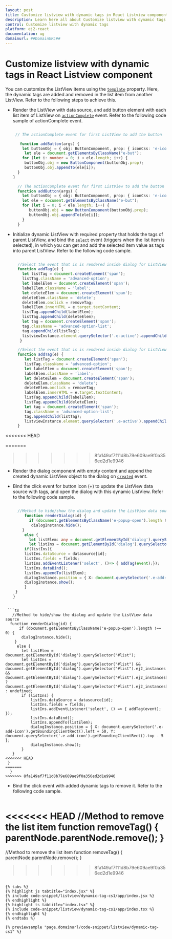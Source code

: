 ```yaml
---
layout: post
title: Customize listview with dynamic tags in React Listview component | Syncfusion
description: Learn here all about Customize listview with dynamic tags in Syncfusion React Listview component of Syncfusion Essential JS 2 and more.
control: Customize listview with dynamic tags 
platform: ej2-react
documentation: ug
domainurl: ##DomainURL##
---
```


# Customize listview with dynamic tags in React Listview component

You can customize the ListView items using the [`template`](https://ej2.syncfusion.com/react/documentation/api/list-view/#template) property. Here, the dynamic tags are added and removed in the list item from another ListView. Refer to the following steps to achieve this.

* Render the ListView with data source, and add button element with each list item of ListView on [`actionComplete`](https://ej2.syncfusion.com/react/documentation/api/list-view/#actioncomplete) event.
Refer to the following code sample of actionComplete event.



   ```ts

    // The actionComplete event for first ListView to add the button

      function addButton(args) {
       let buttonObj = { obj: ButtonComponent, prop: { iconCss: 'e-icons e-add-icon', cssClass: 'e-small e-round' } };
        let ele = document.getElementsByClassName("e-but");
       for (let i: number = 0; i < ele.length; i++) {
        buttonObj.obj = new ButtonComponent(buttonObj.prop);
        buttonObj.obj.appendTo(ele[i]);
     }
   }

  ```

  ```ts
    // The actionComplete event for first ListView to add the button
    function addButton(args) {
      let buttonObj = { obj: ButtonComponent, prop: { iconCss: 'e-icons e-add-icon', cssClass: 'e-small e-round' } };
      let ele = document.getElementsByClassName("e-but");
      for (let i = 0; i < ele.length; i++) {
         buttonObj.obj = new ButtonComponent(buttonObj.prop);
         buttonObj.obj.appendTo(ele[i]);
      }
    }
  ```

* Initialize dynamic ListView with required property that holds the tags of parent ListView, and bind the [`select`](https://ej2.syncfusion.com/react/documentation/api/list-view/#select) event (triggers when the list item is selected), in which you can get and add the selected item value as tags into parent ListView. Refer to the following code sample.



   ```ts

     //Select the event that is is rendered inside dialog for ListView
     function addTag(e) {
       let listTag = document.createElement('span');
       listTag.className = 'advanced-option';
       let labelElem = document.createElement('span');
       labelElem.className = 'label';
       let deleteElem = document.createElement('span');
       deleteElem.className = 'delete';
       deleteElem.onclick = removeTag;
       labelElem.innerHTML = e.target.textContent;
       listTag.appendChild(labelElem);
       listTag.appendChild(deleteElem);
       let tag = document.createElement('span');
       tag.className = 'advanced-option-list';
       tag.appendChild(listTag);
       listviewInstance.element.querySelector('.e-active').appendChild(tag);
      }
  ```

  ```ts
    //Select the event that is is rendered inside dialog for ListView
    function addTag(e) {
       let listTag = document.createElement('span');
       listTag.className = 'advanced-option';
       let labelElem = document.createElement('span');
       labelElem.className = 'label';
       let deleteElem = document.createElement('span');
       deleteElem.className = 'delete';
       deleteElem.onclick = removeTag;
       labelElem.innerHTML = e.target.textContent;
       listTag.appendChild(labelElem);
       listTag.appendChild(deleteElem);
       let tag = document.createElement('span');
       tag.className = 'advanced-option-list';
       tag.appendChild(listTag);
       listviewInstance.element.querySelector('.e-active').appendChild(tag);
    }
  ```
<<<<<<< HEAD

=======
>>>>>>> 8fa149af7f11d8b79e609ae9f0a356ed2d1e9946

* Render the dialog component with empty content and append the created dynamic ListView object to the dialog on [`created`](https://ej2.syncfusion.com/react/documentation/api/dialog#created) event.

* Bind the click event for button icon (+) to update the ListView data source with tags, and open the dialog with this dynamic ListView. Refer to the following code sample.



   ```ts

     //Method to hide/show the dialog and update the ListView data source
        function renderDialog(id) {
          if (document.getElementsByClassName('e-popup-open').length !== 0) {
           dialogInstance.hide();
       }
        else {
          let listElem: any = document.getElementById('dialog').querySelector("#list");
          let listIns = document.getElementById('dialog').querySelector("#list") && document.getElementById('dialog').querySelector("#list").ej2_instances && document.getElementById('dialog').querySelector("#list").ej2_instances[0] ? document.getElementById('dialog').querySelector("#list").ej2_instances[0] : undefined;
        if(listIns){
        listIns.dataSource = datasource[id];
        listIns.fields = fields;
        listIns.addEventListener('select', ()=> { addTag(event);});
        listIns.dataBind();
        listIns.appendTo(listElem);
        dialogInstance.position = { X: document.querySelector('.e-add-icon').getBoundingClientRect().left + 50, Y: document.querySelector('.e-add-icon').getBoundingClientRect().top - 5 };
        dialogInstance.show();
        }
    }
   }

 ```

  ```ts
    //Method to hide/show the dialog and update the ListView data source
   function renderDialog(id) {
       if (document.getElementsByClassName('e-popup-open').length !== 0) {
        dialogInstance.hide();
     }
      else {
        let listElem = document.getElementById('dialog').querySelector("#list");
        let listIns = document.getElementById('dialog').querySelector("#list") && document.getElementById('dialog').querySelector("#list").ej2_instances && document.getElementById('dialog').querySelector("#list").ej2_instances[0] ? document.getElementById('dialog').querySelector("#list").ej2_instances[0] : undefined;
        if (listIns) {
            listIns.dataSource = datasource[id];
            listIns.fields = fields;
            listIns.addEventListener('select', () => { addTag(event); });
            listIns.dataBind();
            listIns.appendTo(listElem);
            dialogInstance.position = { X: document.querySelector('.e-add-icon').getBoundingClientRect().left + 50, Y: document.querySelector('.e-add-icon').getBoundingClientRect().top - 5 };
            dialogInstance.show();
        }
    }
<<<<<<< HEAD
  }
=======
   }
>>>>>>> 8fa149af7f11d8b79e609ae9f0a356ed2d1e9946
  ```

* Bind the click event with added dynamic tags to remove it. Refer to the following code sample.

  ```ts
<<<<<<< HEAD
   //Method to remove the list item
   function removeTag() {
     parentNode.parentNode.remove();
    }
=======

   //Method to remove the list item
   function removeTag() {
     parentNode.parentNode.remove();
  }

>>>>>>> 8fa149af7f11d8b79e609ae9f0a356ed2d1e9946
  ```

{% tabs %}
{% highlight js tabtitle="index.jsx" %}
{% include code-snippet/listview/dynamic-tag-cs1/app/index.jsx %}
{% endhighlight %}
{% highlight ts tabtitle="index.tsx" %}
{% include code-snippet/listview/dynamic-tag-cs1/app/index.tsx %}
{% endhighlight %}
{% endtabs %}

 {% previewsample "page.domainurl/code-snippet/listview/dynamic-tag-cs1" %}